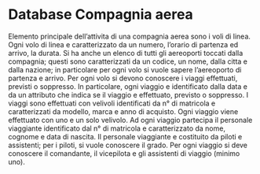 # Database Compagnia aerea

Elemento principale dell’attivita di una compagnia aerea sono i voli di linea. 
Ogni volo di linea e caratterizzato da un numero, l’orario di partenza ed arrivo, la durata. 
Si ha anche un elenco di tutti gli aereoporti toccati dalla compagnia; 
questi sono caratterizzati da un codice, un nome, dalla citta e dalla nazione; 
in particolare per ogni volo si vuole sapere l’aereoporto di partenza e arrivo. 
Per ogni volo si devono conoscere i viaggi effettuati, previsti o soppresso. 
In particolare, ogni viaggio e identificato dalla data e da un attributo che indica se il viaggio e effettuato, previsto o soppresso. 
I viaggi sono effettuati con velivoli identificati da n° di matricola e caratterizzati da modello, marca e anno di acquisto. 
Ogni viaggio viene effettuato con uno e un solo velivolo. 
Ad ogni viaggio partecipa il personale viaggiante identificato dal n° di matricola e caratterizzato da nome, cognome e data di nascita. 
Il personale viaggiante e costituito da piloti e assistenti; 
per i piloti, si vuole conoscere il grado. 
Per ogni viaggio si deve conoscere il comandante, il vicepilota e gli assistenti di viaggio (minimo uno).
